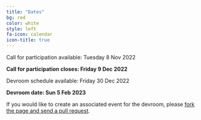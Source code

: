 ```yaml
---
title: "Dates"
bg: red
color: white
style: left
fa-icon: calendar
icon-title: true
---
```


Call for participation available: Tuesday 8 Nov 2022

<strong>Call for participation closes: Friday 9 Dec 2022</strong>
<!--<strong>Call for participation closes: Fri 23 Dec 2022 -- no further extensions!</strong>-->

Devroom schedule available: Friday 30 Dec 2022

<strong>Devroom date: Sun 5 Feb 2023</strong>

If you would like to create an associated event for the devroom, please [fork the
page and send a pull
request](https://github.com/hpc-bigdata-fosdem23/hpc-bigdata-fosdem23.github.io).
